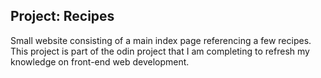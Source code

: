 ## Project: Recipes

Small website consisting of a main index page referencing a few recipes. This project is part of
the odin project that I am completing to refresh my knowledge on front-end web development.


